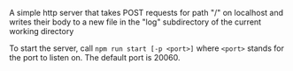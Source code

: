 A simple http server that takes POST requests for path "/" on localhost and writes their body to a new file in the "log" subdirectory of the current working directory

To start the server, call `npm run start [-p <port>]` where `<port>` stands for the port to listen on. The default port is 20060.